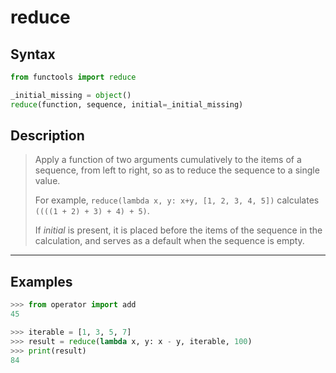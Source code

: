 # reduce

## Syntax

```python
from functools import reduce

_initial_missing = object()
reduce(function, sequence, initial=_initial_missing)
```

## Description

> Apply a function of two arguments cumulatively to the items of a sequence,
> from left to right, so as to reduce the sequence to a single value.
>
> For example, `reduce(lambda x, y: x+y, [1, 2, 3, 4, 5])` calculates
> `((((1 + 2) + 3) + 4) + 5)`.
>
> If *initial* is present, it is placed before the items of the sequence in the
> calculation, and serves as a default when the sequence is empty.

---

## Examples

```python
>>> from operator import add
45
```

```python
>>> iterable = [1, 3, 5, 7]
>>> result = reduce(lambda x, y: x - y, iterable, 100)
>>> print(result)
84
```
